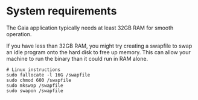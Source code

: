 
# System requirements

The Gaia application typically needs at least 32GB RAM for smooth operation.

If you have less than 32GB RAM, you might try creating a swapfile to swap an idle program onto the hard disk to free up memory. This can allow your machine to run the binary than it could run in RAM alone.

```shell
# Linux instructions
sudo fallocate -l 16G /swapfile
sudo chmod 600 /swapfile
sudo mkswap /swapfile
sudo swapon /swapfile
```
